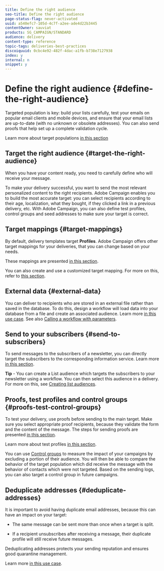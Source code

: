 ```yaml
---
title: Define the right audience
seo-title: Define the right audience
page-status-flag: never-activated
uuid: a540efc7-105d-4c7f-a2ee-ade4d22b3445
contentOwner: sauviat
products: SG_CAMPAIGN/STANDARD
audience: delivery
content-type: reference
topic-tags: deliveries-best-practices
discoiquuid: 0cbc4e92-482f-4dac-a1fb-b738e7127938
index: y
internal: n
snippet: y
---
```


# Define the right audience {#define-the-right-audience}

Targeted population is key: build your lists carefully, test your emails on popular email clients and mobile devices, and ensure that your email lists are up-to-date (with no unknown or obsolete addresses). You can also send proofs that help set up a complete validation cycle.

Learn more about target populations [in this section](../../audiences/using/selecting-an-audience-in-a-message.md)

## Target the right audience {#target-the-right-audience}

When you have your content ready, you need to carefully define who will receive your message.

To make your delivery successful, you want to send the most relevant personalized content to the right recipients. Adobe Campaign enables you to build the most accurate target: you can select recipients according to their age, localization, what they bought, if they clicked a link in a previous delivery, etc. With Adobe Campaign, you can also define test profiles, control groups and seed addresses to make sure your target is correct.

## Target mappings {#target-mappings}

By default, delivery templates target **Profiles**. Adobe Campaign offers other target mappings for your deliveries, that you can change based on your needs.

These mappings are presented [in this section](../../automating/using/query.md#targeting-dimensions-and-resources).

You can also create and use a customized target mapping. For more on this, refer to [this section](../../administration/using/target-mappings-in-campaign.md).

## External data {#external-data}

You can deliver to recipients who are stored in an external file rather than saved in the database. To do this, design a workflow will load data into your database from a file and create an associated audience.  Learn more [in this use case](../../automating/using/use-case-calling-workflow.md). See also [Calling a workflow with parameters](../../automating/using/calling-a-workflow-with-external-parameters.md).

## Send to your subscribers {#send-to-subscribers}

To send messages to the subscribers of a newsletter, you can directly target the subscribers to the corresponding information service. Learn more [in this section](../../audiences/using/about-subscriptions.md).

**Tip** - You can create a List audience which targets the subscribers to your newsletter using a workflow. You can then select this audience in a delivery. For more on this, see [Creating list audiences](../../audiences/using/creating-audiences.md#creating-list-audiences).

## Proofs, test profiles and control groups {#proofs-test-control-groups}

To test your delivery, use proofs before sending to the main target.
Make sure you select appropriate proof recipients, because they validate the form and the content of the message. The steps for sending proofs are presented [in this section](../../sending/using/sending-proofs.md).

Learn more about test profiles [in this section](../../audiences/using/managing-test-profiles.md).

You can use [Control groups](../../sending/using/control-group.md) to measure the impact of your campaigns by excluding a portion of their audience. You will then be able to compare the behavior of the target population which did receive the message with the behavior of contacts which were not targeted. Based on the sending logs, you can also target a control group in future campaigns.

## Deduplicate addresses {#deduplicate-addresses}

It is important to avoid having duplicate email addresses, because this can have an impact on your target:

* The same message can be sent more than once when a target is split.

* If a recipient unsubscribes after receiving a message, their duplicate profile will still receive future messages.

Deduplicating addresses protects your sending reputation and ensures good quarantine management.

Learn more [in this use case](../../automating/using/deduplicating-data-imported-file.md).
